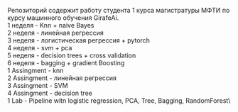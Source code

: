 Репозиторий содержит работу студента 1 курса магистратуры МФТИ по курсу машинного обучения GirafeAi.\
1 неделя -  Knn + naive Bayes\
2 неделя - линейная регрессия\
3 неделя - логистическая регрессия + pytorch\
4 неделя - svm + pca\
5 неделя - decision trees + cross validation\
6 неделя - bagging + gradient Boosting\
1 Assingment - knn\
2 Assingment - линейная регрессия\
3 Assingment - SVM\
4 Assingment - decision tree\
1 Lab - Pipeline witn logistic regression, PCA, Tree, Bagging, RandomForest\ 
